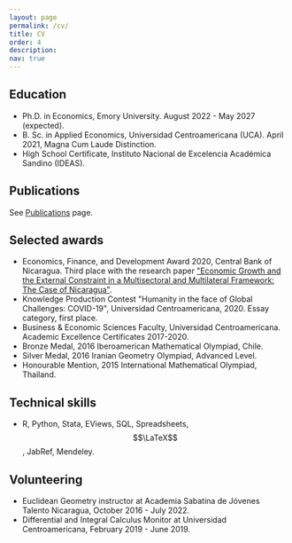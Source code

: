 ```yaml
---
layout: page
permalink: /cv/
title: CV
order: 4
description: 
nav: true
---
```


## Education

* Ph.D. in Economics, Emory University. August 2022 - May 2027 (expected).
* B. Sc. in Applied Economics, Universidad Centroamericana (UCA). April 2021, Magna Cum Laude Distinction.
* High School Certificate, Instituto Nacional de Excelencia Académica Sandino (IDEAS).

## Publications

See [Publications](https://jbacaob.github.io/publications/) page.

## Selected awards

* Economics, Finance, and Development Award 2020, Central Bank of Nicaragua. Third place with the research paper ["Economic Growth and the External Constraint in a Multisectoral and Multilateral Framework: The Case of Nicaragua"](https://www.bcn.gob.ni/system/files_force/documentos/DT085_Crecimiento_econ%C3%B3mico_y_la_restricci%C3%B3n_externa.pdf?download=1).
* Knowledge Production Contest "Humanity in the face of Global Challenges: COVID-19", Universidad Centroamericana, 2020. Essay category, first place.
* Business & Economic Sciences Faculty, Universidad Centroamericana. Academic Excellence Certificates 2017-2020.
* Bronze Medal, 2016 Iberoamerican Mathematical Olympiad, Chile.
* Silver Medal, 2016 Iranian Geometry Olympiad, Advanced Level.
* Honourable Mention, 2015 International Mathematical Olympiad, Thailand.

## Technical skills

* R, Python, Stata, EViews, SQL, Spreadsheets, $$\LaTeX$$, JabRef, Mendeley.

## Volunteering

* Euclidean Geometry instructor at Academia Sabatina de Jóvenes Talento Nicaragua, October 2016 - July 2022.
* Differential and Integral Calculus Monitor at Universidad Centroamericana, February 2019 - June 2019.

